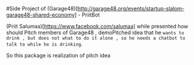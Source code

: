 #Side Project of (Garage48)[http://garage48.org/events/startup-slalom-garage48-shared-economy] - PriitBot

(Priit Salumaa)[https://www.facebook.com/salumaa] while presented how should Pitch members of Garage48 , demoPitched idea that he `wants to drink , but does not what to do it alone , so he needs a chatbot to talk to while he is drinking`. 

So this package is realization of pitch idea